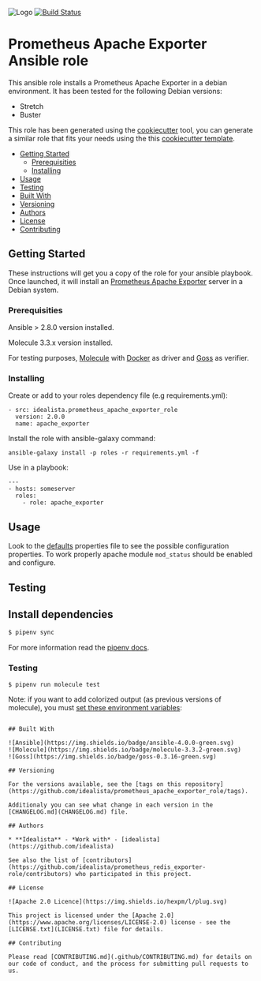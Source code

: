 ![Logo](https://raw.githubusercontent.com/idealista/prometheus_apache_exporter_role/master/logo.gif)
[![Build Status](https://travis-ci.org/idealista/prometheus_apache_exporter_role.svg?branch=master)](https://travis-ci.org/idealista/prometheus_apache_exporter_role)

# Prometheus Apache Exporter Ansible role

This ansible role installs a Prometheus Apache Exporter in a debian environment. It has been tested for the following Debian versions:
* Stretch
* Buster

This role has been generated using the [cookiecutter](https://github.com/cookiecutter/cookiecutter) tool, you can generate a similar role that fits your needs using the this [cookiecutter template](https://github.com/idealista/cookiecutter-ansible-role).

- [Getting Started](#getting-started)
	- [Prerequisities](#prerequisities)
	- [Installing](#installing)
- [Usage](#usage)
- [Testing](#testing)
- [Built With](#built-with)
- [Versioning](#versioning)
- [Authors](#authors)
- [License](#license)
- [Contributing](#contributing)

## Getting Started

These instructions will get you a copy of the role for your ansible playbook. Once launched, it will install an [Prometheus Apache Exporter](https://github.com/Lusitaniae/apache_exporter) server in a Debian system.

### Prerequisities
Ansible > 2.8.0 version installed.

Molecule 3.3.x version installed.

For testing purposes, [Molecule](https://molecule.readthedocs.io/) with [Docker](https://www.docker.com/) as driver and [Goss](https://github.com/aelsabbahy/goss) as verifier.

### Installing

Create or add to your roles dependency file (e.g requirements.yml):

```
- src: idealista.prometheus_apache_exporter_role
  version: 2.0.0
  name: apache_exporter
```

Install the role with ansible-galaxy command:

```
ansible-galaxy install -p roles -r requirements.yml -f
```

Use in a playbook:

```
---
- hosts: someserver
  roles:
    - role: apache_exporter
```

## Usage

Look to the [defaults](defaults/main.yml) properties file to see the possible configuration properties. To work properly apache module `mod_status` should be enabled and configure.

## Testing

## Install dependencies

```sh
$ pipenv sync
```
For more information read the [pipenv docs](https://pipenv-fork.readthedocs.io/en/latest/).

### Testing

```sh
$ pipenv run molecule test 
```
Note: if you want to add colorized output (as previous versions of molecule), you must [set these environment variables](https://www.jeffgeerling.com/blog/2020/getting-colorized-output-molecule-and-ansible-on-github-actions-ci):
```

## Built With

![Ansible](https://img.shields.io/badge/ansible-4.0.0-green.svg)
![Molecule](https://img.shields.io/badge/molecule-3.3.2-green.svg)
![Goss](https://img.shields.io/badge/goss-0.3.16-green.svg)

## Versioning

For the versions available, see the [tags on this repository](https://github.com/idealista/prometheus_apache_exporter_role/tags).

Additionaly you can see what change in each version in the [CHANGELOG.md](CHANGELOG.md) file.

## Authors

* **Idealista** - *Work with* - [idealista](https://github.com/idealista)

See also the list of [contributors](https://github.com/idealista/prometheus_redis_exporter-role/contributors) who participated in this project.

## License

![Apache 2.0 Licence](https://img.shields.io/hexpm/l/plug.svg)

This project is licensed under the [Apache 2.0](https://www.apache.org/licenses/LICENSE-2.0) license - see the [LICENSE.txt](LICENSE.txt) file for details.

## Contributing

Please read [CONTRIBUTING.md](.github/CONTRIBUTING.md) for details on our code of conduct, and the process for submitting pull requests to us.
